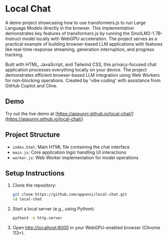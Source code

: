 # Local Chat

A demo project showcasing how to use transformers.js to run Large Language Models directly in the browser. This implementation demonstrates key features of transformers.js by running the SmolLM2-1.7B-Instruct model locally with WebGPU acceleration. The project serves as a practical example of building browser-based LLM applications with features like real-time response streaming, generation interruption, and progress tracking.

Built with HTML, JavaScript, and Tailwind CSS, this privacy-focused chat application processes everything locally on your device. The project demonstrates efficient browser-based LLM integration using Web Workers for non-blocking operations. Created by 'vibe coding' with assistance from GitHub Copilot and Cline.

## Demo
Try out the live demo at [https://appunni.github.io/local-chat/](https://appunni.github.io/local-chat/)

## Project Structure
- `index.html`: Main HTML file containing the chat interface
- `main.js`: Core application logic handling UI interactions
- `worker.js`: Web Worker implementation for model operations

## Setup Instructions
1. Clone the repository:
   ```bash
   git clone https://github.com/appunni/local-chat.git
   cd local-chat
   ```

2. Start a local server (e.g., using Python):
   ```bash
   python3 -m http.server
   ```

3. Open [http://localhost:8000](http://localhost:8000) in your WebGPU-enabled browser (Chrome 113+).
